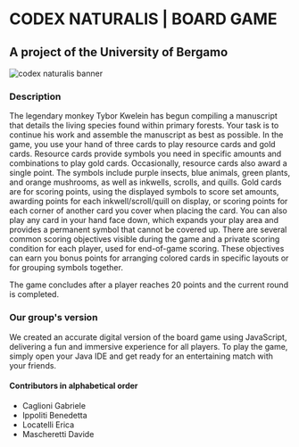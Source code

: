 # CODEX NATURALIS | BOARD GAME
## A project of the University of Bergamo
![codex naturalis banner](https://github.com/dmascheretti/Codex/assets/126692938/ca54c2f8-a47a-4038-b5ca-5910b9d8e569)

### Description
The legendary monkey Tybor Kwelein has begun compiling a manuscript that details the living species found within primary forests. Your task is to continue his work and assemble the manuscript as best as possible.
In the game, you use your hand of three cards to play resource cards and gold cards. Resource cards provide symbols you need in specific amounts and combinations to play gold cards. Occasionally, resource cards also award a single point. The symbols include purple insects, blue animals, green plants, and orange mushrooms, as well as inkwells, scrolls, and quills. Gold cards are for scoring points, using the displayed symbols to score set amounts, awarding points for each inkwell/scroll/quill on display, or scoring points for each corner of another card you cover when placing the card.
You can also play any card in your hand face down, which expands your play area and provides a permanent symbol that cannot be covered up. There are several common scoring objectives visible during the game and a private scoring condition for each player, used for end-of-game scoring. These objectives can earn you bonus points for arranging colored cards in specific layouts or for grouping symbols together.

The game concludes after a player reaches 20 points and the current round is completed.

### Our group's version
We created an accurate digital version of the board game using JavaScript, delivering a fun and immersive experience for all players. To play the game, simply open your Java IDE and get ready for an entertaining match with your friends.

#### Contributors in alphabetical order
- Caglioni Gabriele
- Ippoliti Benedetta
- Locatelli Erica
- Mascheretti Davide
